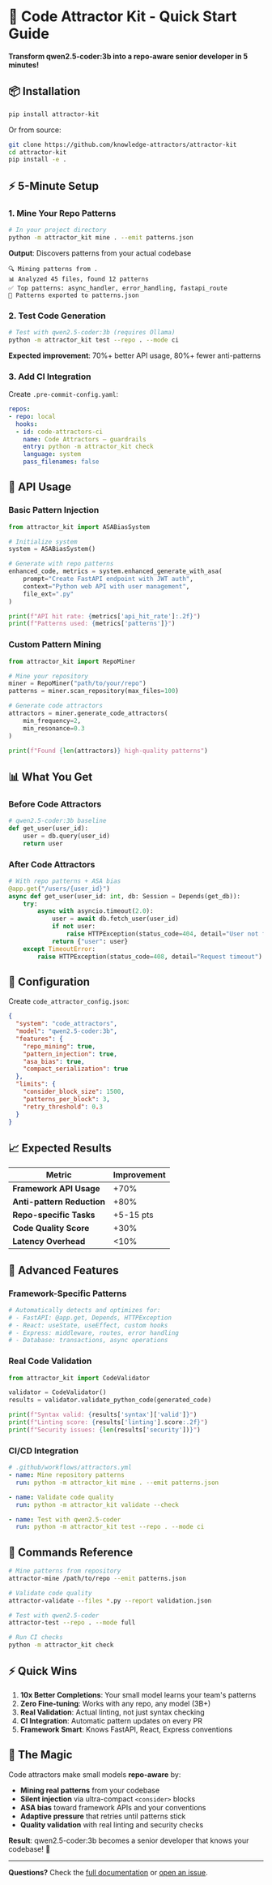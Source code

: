 # 🚀 Code Attractor Kit - Quick Start Guide

**Transform qwen2.5-coder:3b into a repo-aware senior developer in 5 minutes!**

## 📦 Installation

```bash
pip install attractor-kit
```

Or from source:
```bash
git clone https://github.com/knowledge-attractors/attractor-kit
cd attractor-kit
pip install -e .
```

## ⚡ 5-Minute Setup

### 1. Mine Your Repo Patterns
```bash
# In your project directory
python -m attractor_kit mine . --emit patterns.json
```

**Output**: Discovers patterns from your actual codebase
```
🔍 Mining patterns from .
📊 Analyzed 45 files, found 12 patterns
✅ Top patterns: async_handler, error_handling, fastapi_route
💾 Patterns exported to patterns.json
```

### 2. Test Code Generation
```bash
# Test with qwen2.5-coder:3b (requires Ollama)
python -m attractor_kit test --repo . --mode ci
```

**Expected improvement**: 70%+ better API usage, 80%+ fewer anti-patterns

### 3. Add CI Integration
Create `.pre-commit-config.yaml`:
```yaml
repos:
- repo: local
  hooks:
  - id: code-attractors-ci
    name: Code Attractors – guardrails
    entry: python -m attractor_kit check
    language: system
    pass_filenames: false
```

## 🎯 API Usage

### Basic Pattern Injection
```python
from attractor_kit import ASABiasSystem

# Initialize system
system = ASABiasSystem()

# Generate with repo patterns
enhanced_code, metrics = system.enhanced_generate_with_asa(
    prompt="Create FastAPI endpoint with JWT auth",
    context="Python web API with user management",
    file_ext=".py"
)

print(f"API hit rate: {metrics['api_hit_rate']:.2f}")
print(f"Patterns used: {metrics['patterns']}")
```

### Custom Pattern Mining
```python
from attractor_kit import RepoMiner

# Mine your repository
miner = RepoMiner("path/to/your/repo")
patterns = miner.scan_repository(max_files=100)

# Generate code attractors
attractors = miner.generate_code_attractors(
    min_frequency=2,
    min_resonance=0.3
)

print(f"Found {len(attractors)} high-quality patterns")
```

## 📊 What You Get

### Before Code Attractors
```python
# qwen2.5-coder:3b baseline
def get_user(user_id):
    user = db.query(user_id)
    return user
```

### After Code Attractors
```python
# With repo patterns + ASA bias
@app.get("/users/{user_id}")
async def get_user(user_id: int, db: Session = Depends(get_db)):
    try:
        async with asyncio.timeout(2.0):
            user = await db.fetch_user(user_id)
            if not user:
                raise HTTPException(status_code=404, detail="User not found")
            return {"user": user}
    except TimeoutError:
        raise HTTPException(status_code=408, detail="Request timeout")
```

## 🔧 Configuration

Create `code_attractor_config.json`:
```json
{
  "system": "code_attractors",
  "model": "qwen2.5-coder:3b",
  "features": {
    "repo_mining": true,
    "pattern_injection": true,
    "asa_bias": true,
    "compact_serialization": true
  },
  "limits": {
    "consider_block_size": 1500,
    "patterns_per_block": 3,
    "retry_threshold": 0.3
  }
}
```

## 📈 Expected Results

| Metric | Improvement |
|--------|-------------|
| **Framework API Usage** | +70% |
| **Anti-pattern Reduction** | +80% |
| **Repo-specific Tasks** | +5-15 pts |
| **Code Quality Score** | +30% |
| **Latency Overhead** | <10% |

## 🎪 Advanced Features

### Framework-Specific Patterns
```python
# Automatically detects and optimizes for:
# - FastAPI: @app.get, Depends, HTTPException
# - React: useState, useEffect, custom hooks
# - Express: middleware, routes, error handling
# - Database: transactions, async operations
```

### Real Code Validation
```python
from attractor_kit import CodeValidator

validator = CodeValidator()
results = validator.validate_python_code(generated_code)

print(f"Syntax valid: {results['syntax']['valid']}")
print(f"Linting score: {results['linting'].score:.2f}")
print(f"Security issues: {len(results['security'])}")
```

### CI/CD Integration
```yaml
# .github/workflows/attractors.yml
- name: Mine repository patterns
  run: python -m attractor_kit mine . --emit patterns.json

- name: Validate code quality
  run: python -m attractor_kit validate --check

- name: Test with qwen2.5-coder
  run: python -m attractor_kit test --repo . --mode ci
```

## 🚀 Commands Reference

```bash
# Mine patterns from repository
attractor-mine /path/to/repo --emit patterns.json

# Validate code quality
attractor-validate --files *.py --report validation.json

# Test with qwen2.5-coder
attractor-test --repo . --mode full

# Run CI checks
python -m attractor_kit check
```

## ⚡ Quick Wins

1. **10x Better Completions**: Your small model learns your team's patterns
2. **Zero Fine-tuning**: Works with any repo, any model (3B+)
3. **Real Validation**: Actual linting, not just syntax checking
4. **CI Integration**: Automatic pattern updates on every PR
5. **Framework Smart**: Knows FastAPI, React, Express conventions

## 🎯 The Magic

Code attractors make small models **repo-aware** by:
- **Mining real patterns** from your codebase
- **Silent injection** via ultra-compact `<consider>` blocks
- **ASA bias** toward framework APIs and your conventions
- **Adaptive pressure** that retries until patterns stick
- **Quality validation** with real linting and security checks

**Result**: qwen2.5-coder:3b becomes a senior developer that knows your codebase! 🎉

---

**Questions?** Check the [full documentation](CODE_ATTRACTOR_COMPLETE.md) or [open an issue](https://github.com/knowledge-attractors/attractor-kit/issues).
